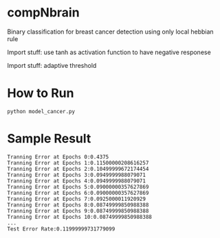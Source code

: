 # compNbrain
Binary classification for breast cancer detection using only local hebbian rule

Import stuff: use tanh as activation function to have negative responese

Import stuff: adaptive threshold

# How to Run
```
python model_cancer.py
```

# Sample Result
```
Tranning Error at Epochs 0:0.4375
Tranning Error at Epochs 1:0.11500000208616257
Tranning Error at Epochs 2:0.10499999672174454
Tranning Error at Epochs 3:0.0949999988079071
Tranning Error at Epochs 4:0.0949999988079071
Tranning Error at Epochs 5:0.09000000357627869
Tranning Error at Epochs 6:0.09000000357627869
Tranning Error at Epochs 7:0.0925000011920929
Tranning Error at Epochs 8:0.08749999850988388
Tranning Error at Epochs 9:0.08749999850988388
Tranning Error at Epochs 10:0.08749999850988388
...
Test Error Rate:0.11999999731779099
```
